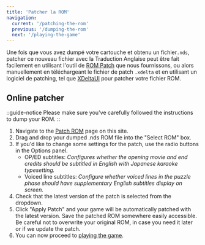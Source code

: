 ```yaml
---
title: 'Patcher la ROM'
navigation:
  current: '/patching-the-rom'
  previous: '/dumping-the-rom'
  next: '/playing-the-game'
---
```


Une fois que vous avez dumpé votre cartouche et obtenu un fichier`.nds`, patcher ce nouveau fichier avec la Traduction Anglaise peut être fait facilement en utilisant l'outil de [ROM Patch](/chokuretsu/patch) que nous fournissons, ou alors manuellement en téléchargeant le fichier de patch `.xdelta` et en utilisant un logiciel de patching, tel que [XDeltaUI](https://www.romhacking.net/utilities/598/?device=emu) pour patcher votre fichier ROM.

## Online patcher
::guide-notice
Please make sure you've carefully followed the instructions to dump your ROM.
::
1. Navigate to the [Patch ROM](/chokuretsu/patch) page on this site.
2. Drag and drop your dumped .nds ROM file into the "Select ROM" box.
3. If you'd like to change some settings for the patch, use the radio buttons in the Options panel.
    - OP/ED subtitles: *Configures whether the opening movie and end credits should be subtitled in English with Japanese karaoke typesetting.*
    - Voiced line subtitles: *Configure whether voiced lines in the puzzle phase should have supplementary English subtitles display on screen.*
4. Check that the latest version of the patch is selected from the dropdown.
5. Click "Apply Patch" and your game will be automatically patched with the latest version. Save the patched ROM somewhere easily accessible. Be careful not to overwrite your original ROM, in case you need it later or if we update the patch.
6. You can now proceed to [playing the game](/chokuretsu/guide/playing-the-game).